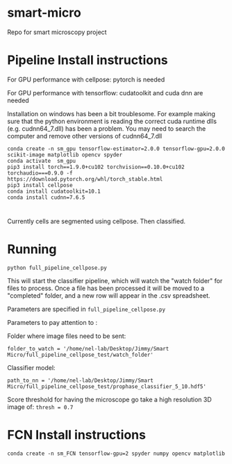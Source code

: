 # smart-micro
Repo for smart microscopy project

# Pipeline Install instructions

For GPU performance with cellpose: pytorch is needed 

For GPU performance with tensorflow: cudatoolkit and cuda dnn are needed 

Installation on windows has been a bit troublesome.  For example making sure that the python environment is reading the correct cuda runtime dlls (e.g. cudnn64_7.dll) has been a problem.  You may need to search the computer and remove other versions of cudnn64_7.dll

```
conda create -n sm_gpu tensorflow-estimator=2.0.0 tensorflow-gpu=2.0.0 scikit-image matplotlib opencv spyder
conda activate  sm_gpu
pip3 install torch==1.9.0+cu102 torchvision==0.10.0+cu102 torchaudio===0.9.0 -f https://download.pytorch.org/whl/torch_stable.html
pip3 install cellpose
conda install cudatoolkit=10.1
conda install cudnn=7.6.5
```

#
Currently cells are segmented using cellpose.  Then classified.

# Running
```
python full_pipeline_cellpose.py
```
This will start the classifier pipeline, which will watch the "watch folder" for files to process.  Once a file has been processed it will be moved to a "completed" folder, and a new row will appear in the .csv spreadsheet.

Parameters are specified in `full_pipeline_cellpose.py` 

Parameters to pay attention to :

Folder where image files need to be sent:

`folder_to_watch = '/home/nel-lab/Desktop/Jimmy/Smart Micro/full_pipeline_cellpose_test/watch_folder'  `


Classifier model:

`path_to_nn = '/home/nel-lab/Desktop/Jimmy/Smart Micro/full_pipeline_cellpose_test/prophase_classifier_5_10.hdf5'`

Score threshold for having the microscope go take a high resolution 3D image of:
`thresh = 0.7`

# FCN Install instructions

```conda create -n sm_FCN tensorflow-gpu=2 spyder numpy opencv matplotlib```

